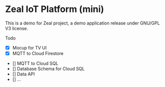 Zeal IoT Platform (mini)
====

This is a demo for Zeal project, a demo application release under GNU/GPL V3 license.

Todo

- [X] Mocup for TV UI
- [X] MQTT to Cloud Firestore
- [] MQTT to Cloud SQL
- [] Database Schema for Cloud SQL
- [] Data API
- [] ...

